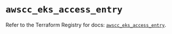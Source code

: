 # `awscc_eks_access_entry`

Refer to the Terraform Registry for docs: [`awscc_eks_access_entry`](https://registry.terraform.io/providers/hashicorp/awscc/0.70.0/docs/resources/eks_access_entry).
